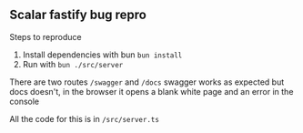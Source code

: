 ## Scalar fastify bug repro

Steps to reproduce

1. Install dependencies with bun `bun install`
2. Run with `bun ./src/server`

There are two routes `/swagger` and `/docs` swagger works as expected but docs doesn't, in the browser it opens a blank white page and an error in the console

All the code for this is in `/src/server.ts`
